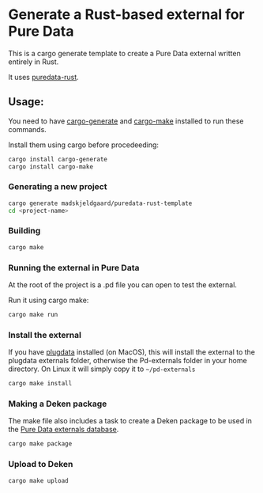 # Generate a Rust-based external for Pure Data

This is a cargo generate template to create a Pure Data external written entirely in Rust.

It uses [puredata-rust](https://github.com/x37v/puredata-rust).

## Usage:

You need to have [cargo-generate](https://github.com/cargo-generate/cargo-generate) and [cargo-make](https://github.com/sagiegurari/cargo-make) installed to run these commands.

Install them using cargo before procedeeding:
    
```bash
cargo install cargo-generate
cargo install cargo-make
```

### Generating a new project

```bash
cargo generate madskjeldgaard/puredata-rust-template
cd <project-name>
```

### Building

```bash
cargo make
```

### Running the external in Pure Data

At the root of the project is a .pd file you can open to test the external.

Run it using cargo make:

```bash
cargo make run
```

### Install the external

If you have [plugdata](https://plugdata.org/) installed (on MacOS), this will install the external to the plugdata externals folder, otherwise the Pd-externals folder in your home directory. On Linux it will simply copy it to `~/pd-externals`

```bash
cargo make install
```

### Making a Deken package

The make file also includes a task to create a Deken package to be used in the [Pure Data externals database](https://deken.puredata.info/).

```bash
cargo make package
```

### Upload to Deken

```bash
cargo make upload
```
